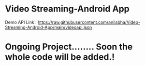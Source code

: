 # Video Streaming-Android App
 
 Demo API Link : https://raw.githubusercontent.com/anilabha/Video-Streaming-Android-App/main/videoapi.json
# Ongoing Project........ Soon the whole code will be added.!
